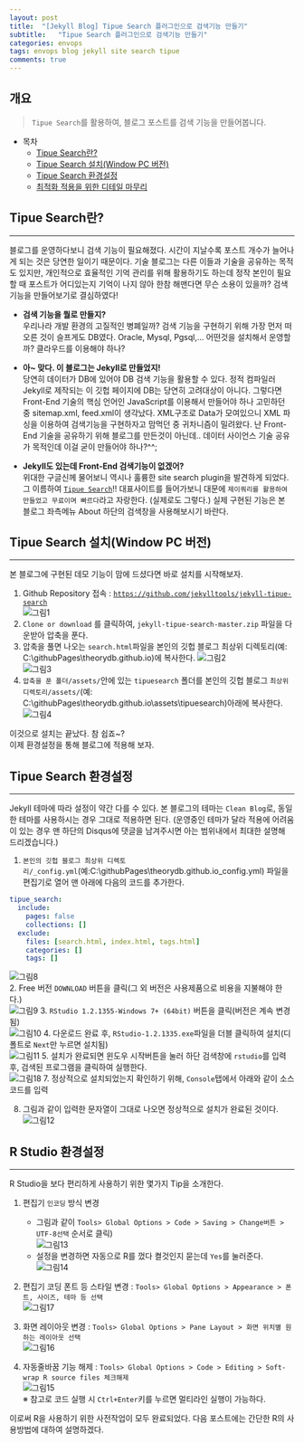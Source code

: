```yaml
---
layout: post
title:  "[Jekyll Blog] Tipue Search 플러그인으로 검색기능 만들기"
subtitle:   "Tipue Search 플러그인으로 검색기능 만들기"
categories: envops
tags: envops blog jekyll site search tipue
comments: true
---
```



## 개요
> `Tipue Search`를 활용하여, 블로그 포스트를 검색 기능을 만들어봅니다.  
  
- 목차
	- [Tipue Search란?](#R이란-무엇인가) 
	- [Tipue Search 설치(Window PC 버전)](#R설치Window-PC-버전)
	- [Tipue Search 환경설정](#R-Studio-환경설정)
	- [최적화 적용을 위한 디테일 마무리](#R-Studio-환경설정)
  
  
## Tipue Search란?
---
블로그를 운영하다보니 검색 기능이 필요해졌다. 시간이 지날수록 포스트 개수가 늘어나게 되는 것은 당연한 일이기 때문이다. 기술 블로그는 다른 이들과 기술을 공유하는 목적도 있지만, 개인적으로 효율적인 기억 관리를 위해 활용하기도 하는데 정작 본인이 필요할 때 포스트가 어디있는지 기억이 나지 않아 한참 해맨다면 무슨 소용이 있을까? 검색기능을 만들어보기로 결심하였다!
  
* __검색 기능을 뭘로 만들지?__  
우리나라 개발 환경의 고질적인 병폐일까? 검색 기능을 구현하기 위해 가장 먼저 떠오른 것이 슬프게도 DB였다. Oracle, Mysql, Pgsql,... 어떤것을 설치해서 운영할까? 클라우드를 이용해야 하나?

* __아~ 맞다. 이 블로그는 Jekyll로 만들었지!__  
당연히 데이터가 DB에 있어야 DB 검색 기능을 활용할 수 있다. 정적 컴파일러 Jekyll로 제작되는 이 깃헙 페이지에 DB는 당연히 고려대상이 아니다. 그렇다면 Front-End 기술의 핵심 언어인 JavaScript를 이용해서 만들어야 하나 고민하던 중 sitemap.xml, feed.xml이 생각났다. XML구조로 Data가 모여있으니 XML 파싱을 이용하여 검색기능을 구현하자고 맘먹던 중 귀차니즘이 밀려왔다. 난 Front-End 기술을 공유하기 위해 블로그를 만든것이 아닌데.. 데이터 사이언스 기술 공유가 목적인데 이걸 굳이 만들어야 하나?^^;   

* __Jekyll도 있는데 Front-End 검색기능이 없겠어?__  
위대한 구글신께 물어보니 역시나 훌륭한 site search plugin을 발견하게 되었다. 그 이름하여 [`Tipue Search`](http://www.tipue.com/search/)!! 대표사이트를 들어가보니 대문에 `제이쿼리를 활용하여 만들었고 무료이며 빠르다`라고 자랑한다. (실제로도 그렇다.) 실제 구현된 기능은 본 블로그 좌측메뉴 About 하단의 검색창을 사용해보시기 바란다.   
  

## Tipue Search 설치(Window PC 버전)
---
본 블로그에 구현된 데모 기능이 맘에 드셨다면 바로 설치를 시작해보자.  

1. Github Repository 접속 : [`https://github.com/jekylltools/jekyll-tipue-search`](https://github.com/jekylltools/jekyll-tipue-search)  
![그림1](https://theorydb.github.io/assets/img/envops/2019-07-03-envops-site-search-1.jpg)  
2. `Clone or download` 를 클릭하여, `jekyll-tipue-search-master.zip` 파일을 다운받아 압축을 푼다.    
3. 압축을 풀면 나오는 `search.html`파일을 본인의 깃헙 블로그 최상위 디렉토리(예: C:\githubPages\theorydb.github.io)에 복사한다.
![그림2](https://theorydb.github.io/assets/img/envops/2019-07-03-envops-site-search-2.jpg)    
![그림3](https://theorydb.github.io/assets/img/envops/2019-07-03-envops-site-search-3.jpg)    
4. `압축을 푼 폴더/assets/`안에 있는 `tipuesearch` 폴더를 본인의 깃헙 블로그 `최상위 디렉토리/assets/`(예: C:\githubPages\theorydb.github.io\assets\tipuesearch)아래에 복사한다.
![그림4](https://theorydb.github.io/assets/img/envops/2019-07-03-envops-site-search-4.jpg)    

이것으로 설치는 끝났다. 참 쉽죠~?  
이제 환경설정을 통해 블로그에 적용해 보자.
   

## Tipue Search 환경설정  
---
Jekyll 테마에 따라 설정이 약간 다를 수 있다. 본 블로그의 테마는 `Clean Blog`로, 동일한 테마를 사용하시는 경우 그대로 적용하면 된다. (운영중인 테마가 달라 적용에 어려움이 있는 경우 맨 하단의 Disqus에 댓글을 남겨주시면 아는 범위내에서 최대한 설명해 드리겠습니다.)   

1. `본인의 깃헙 블로그 최상위 디렉토리/_config.yml`(예:C:\githubPages\theorydb.github.io\_config.yml) 파일을 편집기로 열어 맨 아래에 다음의 코드를 추가한다.  
```yml
tipue_search:
  include:
    pages: false
    collections: []
  exclude:
    files: [search.html, index.html, tags.html]
    categories: []
    tags: []
```
  
![그림8](https://theorydb.github.io/assets/img/dev/r/2019-05-01-dev-r-rinstall-8.png)   
2. Free 버전 `DOWNLOAD` 버튼을 클릭(그 외 버전은 사용제품으로 비용을 지불해야 한다.)  
![그림9](https://theorydb.github.io/assets/img/dev/r/2019-05-01-dev-r-rinstall-9.png)
3. `RStudio 1.2.1355-Windows 7+ (64bit)` 버튼을 클릭(버전은 계속 변경됨)  
![그림10](https://theorydb.github.io/assets/img/dev/r/2019-05-01-dev-r-rinstall-10.png)
4. 다운로드 완료 후, `RStudio-1.2.1335.exe`파일을 더블 클릭하여 설치(디폴트로 `Next`만 누르면 설치됨)  
![그림11](https://theorydb.github.io/assets/img/dev/r/2019-05-01-dev-r-rinstall-11.png)
5. 설치가 완료되면 윈도우 시작버튼을 눌러 하단 검색창에 `rstudio`를 입력 후, 검색된 프로그램을 클릭하여 실행한다.   
![그림18](https://theorydb.github.io/assets/img/dev/r/2019-05-01-dev-r-rinstall-18.png)
7. 정상적으로 설치되었는지 확인하기 위해, `Console`탭에서 아래와 같이 소스코드를 입력  

8. 그림과 같이 입력한 문자열이 그대로 나오면 정상적으로 설치가 완료된 것이다. 
![그림12](https://theorydb.github.io/assets/img/dev/r/2019-05-01-dev-r-rinstall-12.png)

## R Studio 환경설정   
---
R Studio을 보다 편리하게 사용하기 위한 몇가지 Tip을 소개한다.

1. 편집기 `인코딩` 방식 변경
   - 그림과 같이 `Tools> Global Options > Code > Saving > Change버튼 > UTF-8선택` 순서로 클릭)  
   ![그림13](https://theorydb.github.io/assets/img/dev/r/2019-05-01-dev-r-rinstall-13.png)
   - 설정을 변경하면 자동으로 R를 껐다 켤것인지 묻는데 `Yes`를 눌러준다.
   ![그림14](https://theorydb.github.io/assets/img/dev/r/2019-05-01-dev-r-rinstall-14.png)

2. 편집기 코딩 폰트 등 스타일 변경 : `Tools> Global Options > Appearance > 폰트, 사이즈, 테마 등 선택`  
   ![그림17](https://theorydb.github.io/assets/img/dev/r/2019-05-01-dev-r-rinstall-17.png)

3. 화면 레이아웃 변경 : `Tools> Global Options > Pane Layout > 화면 위치별 원하는 레이아웃 선택`  
   ![그림16](https://theorydb.github.io/assets/img/dev/r/2019-05-01-dev-r-rinstall-16.png)

4. 자동줄바꿈 기능 해제 : `Tools> Global Options > Code > Editing > Soft-wrap R source files 체크해제`  
   ![그림15](https://theorydb.github.io/assets/img/dev/r/2019-05-01-dev-r-rinstall-15.png)  
   ※ 참고로 코드 실행 시 `Ctrl+Enter`키를 누르면 멀티라인 실행이 가능하다.


이로써 R을 사용하기 위한 사전작업이 모두 완료되었다. 다음 포스트에는 간단한 R의 사용방법에 대하여 설명하겠다.

